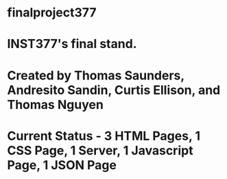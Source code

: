 # finalproject377
# INST377's final stand.
# Created by Thomas Saunders, Andresito Sandin, Curtis Ellison, and Thomas Nguyen

# Current Status - 3 HTML Pages, 1 CSS Page, 1 Server, 1 Javascript Page, 1 JSON Page
